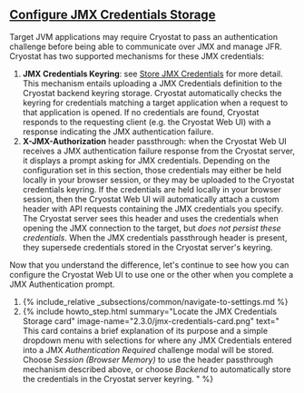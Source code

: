 ## [Configure JMX Credentials Storage](#configure-jmx-credentials-storage)

Target JVM applications may require Cryostat to pass an authentication challenge before being able to communicate over JMX
and manage JFR. Cryostat has two supported mechanisms for these JMX credentials:
<ol>
  <li>
    <b>JMX Credentials Keyring</b>: see <a href="#store-jmx-credentials">Store JMX Credentials</a> for more detail.
    This mechanism entails uploading a JMX Credentials definition to the Cryostat backend keyring storage. Cryostat
    automatically checks the keyring for credentials matching a target application when a request to that application
    is opened. If no credentials are found, Cryostat responds to the requesting client (e.g. the Cryostat Web UI) with
    a response indicating the JMX authentication failure.
  </li>
  <li>
    <b>X-JMX-Authorization</b> header passthrough: when the Cryostat Web UI receives a JMX authentication failure response
    from the Cryostat server, it displays a prompt asking for JMX credentials. Depending on the configuration set in this
    section, those credentials may either be held locally in your browser session, or they may be uploaded to the Cryostat
    credentials keyring. If the credentials are held locally in your browser session, then the Cryostat Web UI will
    automatically attach a custom header with API requests containing the JMX credentials you specify. The Cryostat
    server sees this header and uses the credentials when opening the JMX connection to the target, but <i>does not
    persist these credentials</i>. When the JMX credentials passthrough header is present, they supersede credentials
    stored in the Cryostat server's keyring.
  </li>
</ol>

Now that you understand the difference, let's continue to see how you can configure the Cryostat Web UI to use one
or the other when you complete a JMX Authentication prompt.

<ol>
  <li>
    {% include_relative _subsections/common/navigate-to-settings.md %}
  </li>
  <li>
    {% include howto_step.html
      summary="Locate the JMX Credentials Storage card"
      image-name="2.3.0/jmx-credentials-card.png"
      text="
        This card contains a brief explanation of its purpose and a simple dropdown menu with selections for where any
        JMX Credentials entered into a JMX <i>Authentication Required</i> challenge modal will be stored.
        Choose <i>Session (Browser Memory)</i> to use the header passthrough mechanism described above, or choose
        <i>Backend</i> to automatically store the credentials in the Cryostat server keyring.
      "
    %}
  </li>
</ol>
